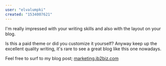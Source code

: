 ```yaml
---
user: "elvalumpki"
created: "1534007621"
---
```


I'm really impressed with your writing skills and also with the layout on your blog.

Is this a paid theme or did you customize it yourself?
Anyway keep up the excellent quality writing, it's rare to see a great blog like 
this one nowadays.

Feel free to surf to my blog post; <a href="http://marketing.ib2biz.com/story.php?title=%E7%BD%91%E5%8F%8B%E7%82%B9%E8%AF%84-%E5%98%89%E5%96%84%E6%97%B6%E4%BB%A3%E6%88%BF%E4%BA%A7%E5%AE%98%E7%BD%91">marketing.ib2biz.com</a>
